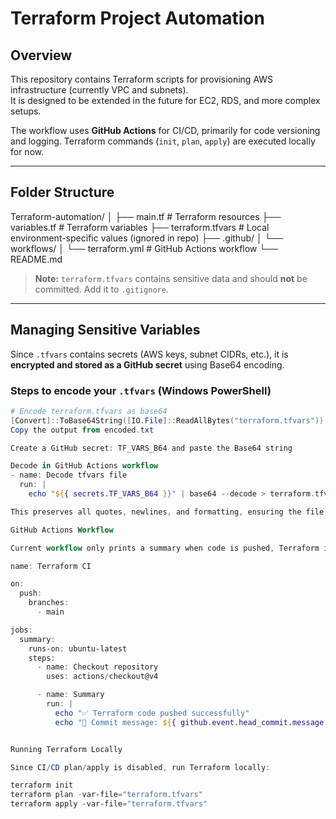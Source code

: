 # Terraform Project Automation

## Overview
This repository contains Terraform scripts for provisioning AWS infrastructure (currently VPC and subnets).  
It is designed to be extended in the future for EC2, RDS, and more complex setups.

The workflow uses **GitHub Actions** for CI/CD, primarily for code versioning and logging. Terraform commands (`init`, `plan`, `apply`) are executed locally for now.

---

## Folder Structure

Terraform-automation/
│
├── main.tf # Terraform resources
├── variables.tf # Terraform variables
├── terraform.tfvars # Local environment-specific values (ignored in repo)
├── .github/
│ └── workflows/
│ └── terraform.yml # GitHub Actions workflow
└── README.md


> **Note:** `terraform.tfvars` contains sensitive data and should **not** be committed. Add it to `.gitignore`.

---

## Managing Sensitive Variables

Since `.tfvars` contains secrets (AWS keys, subnet CIDRs, etc.), it is **encrypted and stored as a GitHub secret** using Base64 encoding.

### Steps to encode your `.tfvars` (Windows PowerShell)

```powershell
# Encode terraform.tfvars as base64
[Convert]::ToBase64String([IO.File]::ReadAllBytes("terraform.tfvars")) | Out-File -Encoding ascii encoded.txt
Copy the output from encoded.txt

Create a GitHub secret: TF_VARS_B64 and paste the Base64 string

Decode in GitHub Actions workflow
- name: Decode tfvars file
  run: |
    echo "${{ secrets.TF_VARS_B64 }}" | base64 --decode > terraform.tfvars

This preserves all quotes, newlines, and formatting, ensuring the file is parsed correctly by Terraform.

GitHub Actions Workflow

Current workflow only prints a summary when code is pushed, Terraform init and plan are commented out for now.

name: Terraform CI

on:
  push:
    branches:
      - main

jobs:
  summary:
    runs-on: ubuntu-latest
    steps:
      - name: Checkout repository
        uses: actions/checkout@v4

      - name: Summary
        run: |
          echo "✅ Terraform code pushed successfully"
          echo "💬 Commit message: ${{ github.event.head_commit.message }}"


Running Terraform Locally

Since CI/CD plan/apply is disabled, run Terraform locally:

terraform init
terraform plan -var-file="terraform.tfvars"
terraform apply -var-file="terraform.tfvars"

